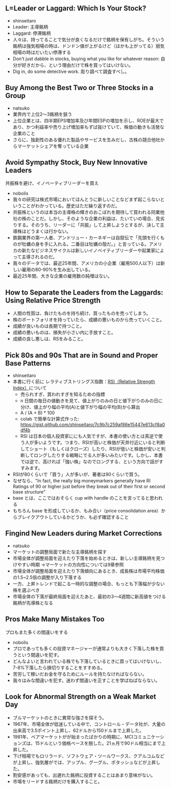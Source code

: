 ## L=Leader or Laggard: Which Is Your Stock?
- shinseitaro
- Leader: 主導銘柄
- Laggard: 停滞銘柄
- 人々は、持ってることで気分が良くなるだけで銘柄を保有しがち。そういう銘柄は強気相場の時は、ドンドン値が上がるけど（ほかも上がってる）弱気相場の時はだいたい停滞する
- Don't just dabble in stocks, buying what you like for whatever reason: 自分が好きだから、という理由だけで株を買ってはいけない。
- Dig in, do some detective work. 彫り調べて調査すべし。


## Buy Among the Best Two or Three Stocks in a Group
- natsuko
- 業界内で上位2〜3銘柄を狙う
- 上位企業とは、四半期EPS増加率及び年間ESPの増加を示し、ROEが最大であり、かつ利益率や売り上げ増加率もずば抜けていて、株価の動きも活発な企業のこと
- さらに、独創性のある優れた製品やサービスを生みだし、古株の競合他社からマーケットシェアを奪っている企業

## Avoid Sympathy Stock, Buy New Innovative Leaders
共振株を避け、イノベーティブリーダーを買え
- nobolis 
- 我々の研究は株式市場においてほんとうに新しいことなどまず起こらないということがわかっている。歴史はただ繰り返すのだ。
- 共振株というのは本当の主導株の輝きのおこぼれを期待して買われる同業他社の株のことだ。しかし、そのような企業の利益は、たいていの場合、見劣りする。そのうち、リーダーに「共振」して上昇しようとするが、決して主導株ほどうまくは行かない。
- 鉄鋼業界の第一人者、アンドリュー・カーネギーは自叙伝で「先頭を行くものが牡蠣の身を手に入れる。二番目は牡蠣の殻だ。」と言っている。アメリカの新たなビジネスサイクルは新しいイノベイティブリーダーや起業家によって主導されるのだ。
- 我々のデータでは、最近25年間、アメリカの小企業（雇用500人以下）は新しい雇用の80-90%を生み出している。
- 最近25年間、大きな企業の雇用数の純増はない。

## How to Separate the Leaders from the Laggards: Using Relative Price Strength
- 人間の性質は、負けたものを持ち続け、買ったものを売ってしまう。
- 株のポートフォリオを持っていたら、成績の悪いものから売っていくこと。
- 成績が良いものは長期で持つこと。
- 成績の悪いものは、損失が小さい内に手放すこと。
- 成績の良し悪しは、RSをみること。

## Pick 80s and 90s That are in Sound and Proper Base Patterns
- shinseitaro
- 本書に行く前に レラティブストリングス指数：[RSI（Relative Strength Index）](https://kabu.com/investment/guide/technical/08.html)について
    - 売られすぎ、買われすぎを知るための指標
    - n 日間の毎日の値動きを見て、値上がりのみの日と値下がりのみの日に分け、値上がり幅の平均(A)と値下がり幅の平均(B)から算出
    - A / (A + B) * 100
    - colab で簡単な計算式作った: https://gist.github.com/shinseitaro/7c9b7c259af86e15447e613cf8a0df4b
    - RSI は日本の個人投資家ににも人気ですが、本書の使い方とは真逆で使う人が多いようです。つまり、RSIが高いと株価が天井付近にいると判断してショート（もしくはクローズ）したり、RSIが低いと株価が安いと判断してロングしたりする戦略にでる人が多いみたいです。しかし、本書では逆で、高ければ「強い株」なのでロングする、という方向で話がすすみます。
- RSIが80くらいで「買う」人が多いが、著者は90くらいで買う。
- なぜなら、"In fact, the really big moneymarkers generally have RI Ratings of 90 or higher just before they break out of their first or second base structure"
- base とは、ここではおそらく cup with handle のことを言ってると思われる
- もちろん base を形成しているか、もみ合い（price consolidation area）からブレイクアウトしているかどうか、も必ず確認すること

## Fingind New Leaders during Market Corrections
- natsuko
- マーケットの調整局面で新たな主導銘柄を探す
- 市場全体が調整局面を迎えたり下落を始めるときは、新しい主導銘柄を見つけやすい時期
  →マーケットの方向性については9章参照
- 市場全体が調整局面を迎えたり下落傾向にあるとき、成長株は市場平均株価の1.5~2.5倍の調整が入り下落する
- 一方、上昇トレンドで起こる一時的な調整の場合、もっとも下落幅が少ない株を選ぶべき
- 市場全体の下落が最終局面を迎えたあと、最初の3〜4週間に新高値をつける銘柄が先導株となる

## Pros Make Many Mistakes Too
プロもまた多くの間違いをする
- nobolis 
- プロであっても多くの投資マネージャーが通常よりも大きく下落した株を買うという間違いを犯す。
- どんなよいと言われている株でも下落しているときに買ってはいけないし、7-8%下落したら損切りすることをすすめる。
- 苦労して稼いだお金を守るためにルールを持たなければならない。
- 我々はみな間違いを犯す。迷わず間違いを正すことを学ばねばならない。

## Look for Abnormal Strength on a Weak Market Day
- ブルマーケットのときに異常な強さを探そう。
- 1967年、市場全体が低迷している中で、コントロール・データ社が、大量の出来高で3.5ポイント上昇し、62ドルから150ドルまで上昇した。
- 1981年、ベアマーケットがが始まったばかりの時期に、MCIコミュニケーションズは、15ドルという価格ベースを脱した。21ヵ月で90ドル相当にまで上昇した。
- 下げ相場でもロリラード、ソフトウェア・ツールワークス、クアルコムなどが上昇し、強気層がでは、アップル、グーグル、ポタッシュなどが上昇した。
- 割安感があっても、出遅れた銘柄に投資することはあまり意味がない。
- 市場をリードする銘柄だけを購入すること。
